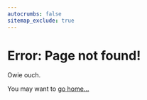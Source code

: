 ```yaml
---
autocrumbs: false
sitemap_exclude: true
---
```


# Error: Page not found!

Owie ouch.

You may want to [go home...](/)


